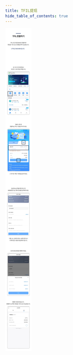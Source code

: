 ```yaml
---
title: TFIL提现
hide_table_of_contents: true
---
```


[//]: # (Tfil提现)


![alt 属性文本](../../../../../../static/img/beginner/tfil_tmeta/tfil_r.jpg)

